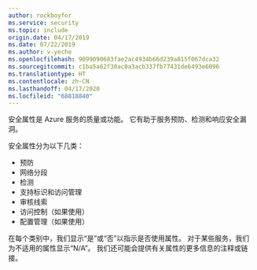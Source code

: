 ```yaml
---
author: rockboyfor
ms.service: security
ms.topic: include
origin.date: 04/17/2019
ms.date: 07/22/2019
ms.author: v-yeche
ms.openlocfilehash: 9099090683fae2ac4934b66d239a815f067dca32
ms.sourcegitcommit: c1ba5a62f30ac0a3acb337fb77431de6493e6096
ms.translationtype: HT
ms.contentlocale: zh-CN
ms.lasthandoff: 04/17/2020
ms.locfileid: "68818840"
---
```

安全属性是 Azure 服务的质量或功能。 它有助于服务预防、检测和响应安全漏洞。

安全属性分为以下几类：
* 预防
* 网络分段
* 检测
* 支持标识和访问管理
* 审核线索
* 访问控制（如果使用）
* 配置管理（如果使用）

在每个类别中，我们显示“是”或“否”以指示是否使用属性。 对于某些服务，我们为不适用的属性显示“N/A”。 我们还可能会提供有关属性的更多信息的注释或链接。

